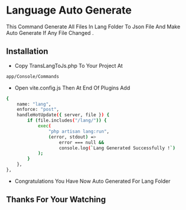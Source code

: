 # Language Auto Generate

This Command Generate All Files In Lang Folder To Json File And Make Auto Generate If Any File Changed .

## Installation

- Copy TransLangToJs.php To Your Project At
```bash
app/Console/Commands
```

- Open vite.config.js Then At End Of Plugins Add
```bash
{
    name: "lang",
    enforce: "post",
    handleHotUpdate({ server, file }) {
        if (file.includes("/lang/")) {
            exec(
                "php artisan lang:run",
                (error, stdout) =>
                    error === null &&
                    console.log(`Lang Generated Successfully !`)
            );
        }
    },
},
```

- Congratulations You Have Now Auto Generated For Lang Folder

## Thanks For Your Watching
